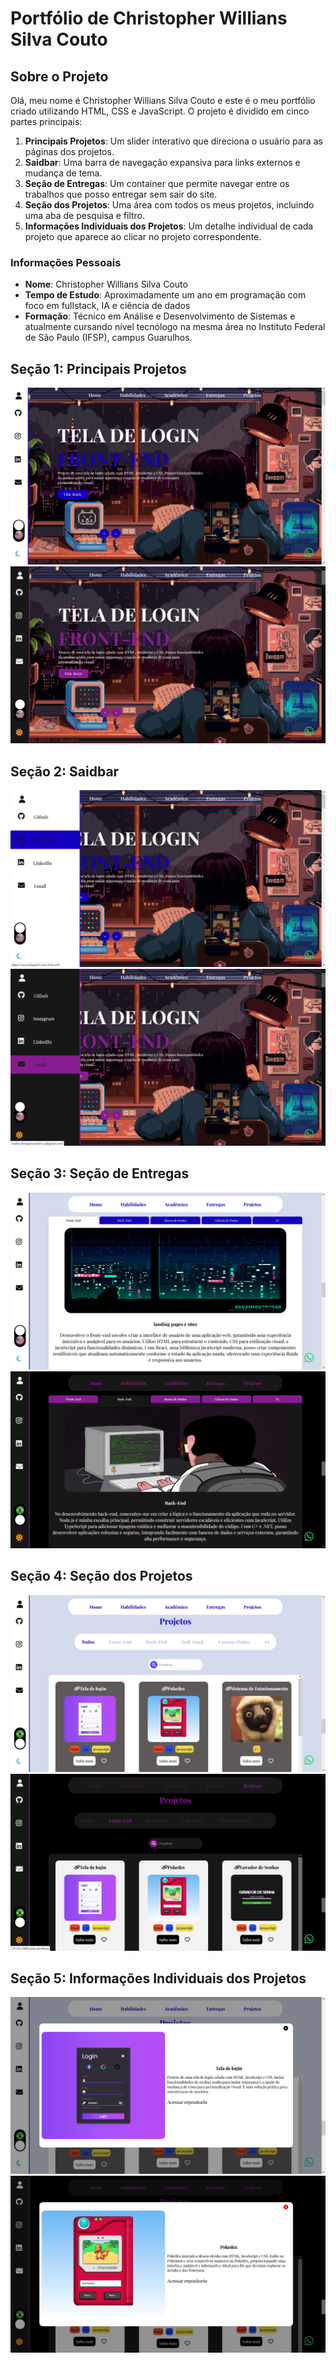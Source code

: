 # Portfólio de Christopher Willians Silva Couto

## Sobre o Projeto

Olá, meu nome é Christopher Willians Silva Couto e este é o meu portfólio criado utilizando HTML, CSS e JavaScript. O projeto é dividido em cinco partes principais:

1. **Principais Projetos**: Um slider interativo que direciona o usuário para as páginas dos projetos.
2. **Saidbar**: Uma barra de navegação expansiva para links externos e mudança de tema.
3. **Seção de Entregas**: Um container que permite navegar entre os trabalhos que posso entregar sem sair do site.
4. **Seção dos Projetos**: Uma área com todos os meus projetos, incluindo uma aba de pesquisa e filtro.
5. **Informações Individuais dos Projetos**: Um detalhe individual de cada projeto que aparece ao clicar no projeto correspondente.

### Informações Pessoais

- **Nome**: Christopher Willians Silva Couto
- **Tempo de Estudo**: Aproximadamente um ano em programação com foco em fullstack, IA e ciência de dados
- **Formação**: Técnico em Análise e Desenvolvimento de Sistemas e atualmente cursando nível tecnólogo na mesma área no Instituto Federal de São Paulo (IFSP), campus Guarulhos.

## Seção 1: Principais Projetos

<img src="./imagens/readme-img/light-slider.png">
<img  src="./imagens/readme-img/dark-slider.png">


## Seção 2: Saidbar

<img  src="./imagens/readme-img/light-menu.png">
<img  src="./imagens/readme-img/dark-menu.png">

## Seção 3: Seção de Entregas

<img  src="./imagens/readme-img/light-entregas.png">
<img  src="./imagens/readme-img/dark-entregas.png">

## Seção 4: Seção dos Projetos

<img  src="./imagens/readme-img/light-projetos.png">
<img  src="./imagens/readme-img/dark-projetos.png">

## Seção 5: Informações Individuais dos Projetos

<img  src="./imagens/readme-img/light-info.png">
<img  src="./imagens/readme-img/dark-info.png">
